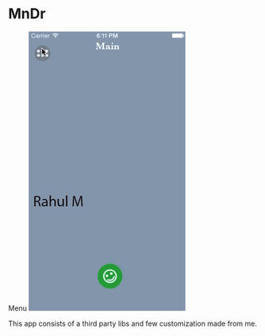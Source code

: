 MnDr
====

Menu
![Picture](https://github.com/RahulM1987/MnDr/blob/master/Drawerupld.gif)

This app consists of a third party libs and few customization made from me.
